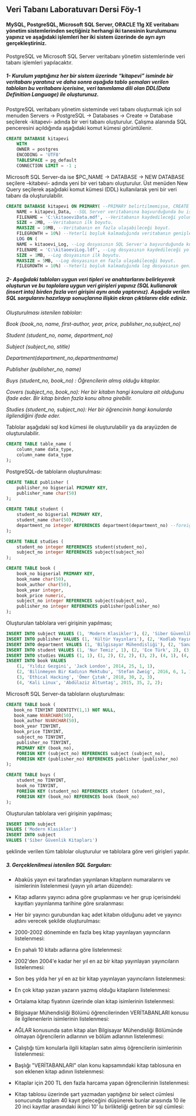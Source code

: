 ## Veri Tabanı Laboratuvarı Dersi Föy-1

#### MySQL, PostgreSQL, Microsoft SQL Server, ORACLE 11g XE veritabanı yönetim sistemlerinden seçtiğiniz herhangi iki tanesinin kurulumunu yapınız ve aşağıdaki işlemleri her iki sistem üzerinde de ayrı ayrı gerçekleştiriniz. 

PostgreSQL ve Microsoft SQL Server veritabanı yönetim sistemlerinde veri tabanı işlemleri yapılacaktır.

##### 1- Kurulum yaptığınız her bir sistem üzerinde “kitapevi” isminde bir veritabanı yaratınız ve daha sonra aşağıda tablo şemaları verilen tabloları bu veritabanı içerisine, veri tanımlama dili olan DDL(Data Definition Language) ile oluşturunuz. 

PostgreSQL veritabanı yönetim sisteminde veri tabanı oluşturmak için sol menuden Servers -> PostgreSQL -> Databases ->  Create -> Database seçilerek -kitapevi- adında bir veri tabanı oluşturulur. Çalışma alanında SQL penceresini açıldığında aşağıdaki komut kümesi görüntülenir.

```sql
CREATE DATABASE kitapevi
    WITH 
    OWNER = postgres
    ENCODING = 'UTF8'
    TABLESPACE = pg_default
    CONNECTION LIMIT = -1 ;
```
Microsoft SQL Server-da ise $PC_NAME -> DATABASE -> NEW DATABASE seçilere –kitabevi- adında yeni bir veri tabanı oluşturulur. Üst menüden New Query seçilerek aşağıdaki komut kümesi (DDL) kullanılarak yeni bir veri tabanı da oluşturulabilir. 

```sql
CREATE DATABASE kitapevi ON PRIMARY( --PRIMARY belirtilmemişse, CREATE DATABASE deyiminde listelenen ilk dosya birincil dosya olur.
    NAME = kitapevi_Data, --SQL Server veritabanına başvurduğunda bu ismi kullanır. İsim uniqe(benzersiz) olmak zorundadır.
    FILENAME = 'C:\kitaoeviData.mdf', --Veritabanın kaydedileceği yolun belirtildiği yerdir. Eğer belirtilen klasör yok ise önceden oluşturulması gerekir.
    SIZE = 2MB, --Veritabanın ilk boyutu.
    MAXSIZE = 10MB, --Veritabanın en fazla ulaşabileceği boyut.
    FILEGROWTH = 10%) --Yeterli boşluk kalmadığında veritabanın genişleme miktarı.
    LOG ON ( 
    NAME = kitaoevi_Log, --Log dosyasının SQL Server'a başvurduğunda kullanacağı isim. Uniqe olmak zorundadır.
    FILENAME = 'C:\kitaoeviLog.ldf', --Log dosyasının kaydedileceği yolun belirtildiği yerdir.
    SIZE = 1MB, --Log dosyasının ilk boyutu.
    MAXSIZE = 5MB, --Log dosyasının en fazla ulaşabileceği boyut.
    FILEGROWTH = 10%) --Yeterli boşluk kalmadığında log dosyasının genişleme miktarı.
```

##### 2- Aşağıdaki tabloları uygun veri tipleri ve anahtarlarını belirleyerek oluşturun ve bu taplolara uygun veri girişleri yapınız (SQL kullanarak (insert into) birden fazla veri girişini aynı anda yaptırınız). Aşağıda verilen SQL sorgularını hazırlayıp sonuçlarına ilişkin ekran çıktılarını elde ediniz. 

_Oluşturulması istenilen tablolar:_

 _Book (book_no, name, first-author, year, price, publisher_no,subject_no)_
 
 _Student (student_no, name, department_no)_
 
 _Subject (subject_no, stitle)_
 
 _Department(department_no,departmentname)_
 
 _Publisher (publisher_no, name)_
 
 _Buys (student_no, book_no) : Öğrencilerin almış olduğu kitaplar._
 
 _Covers (subject_no, book_no): Her bir kitabın hangi konulara ait olduğunu ifade eder. Bir kitap birden fazla konu altına girebilir._
 
 _Studies (student_no, subject_no): Her bir öğrencinin hangi konularda ilgilendiğini ifade eder._
 
Tablolar aşağıdaki sql kod kümesi ile oluşturulabilir ya da arayüzden de oluşturulabilir. 

```sql
CREATE TABLE table_name (
    column_name data_type,
    column_name data_type
);
```

PostgreSQL-de tabloların oluşturulması:

```sql
CREATE TABLE publisher (
    publisher_no bigserial PRIMARY KEY, 
    publisher_name char(50)
);

CREATE TABLE student (
    student_no bigserial PRIMARY KEY,
    student_name char(50),
    department_no integer REFERENCES department(department_no) --foreign key
);

CREATE TABLE studies (
    student_no integer REFERENCES student(student_no),
    subject_no integer REFERENCES subject(subject_no) 
);

CREATE TABLE book (
    book_no bigserial PRIMARY KEY,
    book_name char(50),
    book_author char(50),
    book_year integer,
    book_price numeric,
    subject_no integer REFERENCES subject(subject_no),
    publisher_no integer REFERENCES publisher(publisher_no)
);
```

Oluşturulan tablolara veri girişinin yapılması;

```sql
INSERT INTO subject VALUES (1, 'Modern Klasikler'), (2, 'Siber Güvenlik Kitapları');
INSERT INTO publisher VALUES (1, 'Kültür Yayınları'), (2, 'Kodlab Yayınları'), (3, 'Abaküs Yayınları');
INSERT INTO department VALUES (1, 'Bilgisayar Mühendisliği'), (2, 'Sanat Tarihi');
INSERT INTO student VALUES (1, 'Nur Temiz', 1), (2, 'Ece Türk', 2), (3, 'Yavuz Gök', 2), (4, 'Silan Başaran', 1);
INSERT INTO studies VALUES (1, 1), (1, 2), (2, 2), (3, 2), (4, 1), (4, 2);
INSERT INTO book VALUES 
    (1, 'Yıldız Gezgini', 'Jack London', 2014, 25, 1, 1),
    (2, 'Bilinmeyen Bir Kadının Mektubu', 'Stefan Zweig', 2016, 6, 1, 1),
    (3, 'Ethical Hacking', 'Ömer Çıtak', 2018, 30, 2, 3), 
    (4, 'Kali Linux', 'Abdülaziz Altuntaş', 2015, 35, 2, 2);
```

Microsoft SQL Server-da tabloların oluşturulması:

```sql
CREATE TABLE book (
   book_no TINYINT IDENTITY(1,1) NOT NULL,
   book_name NVARCHAR(50),
   book_author NVARCHAR(50),
   book_year TINYINT,
   book_price TINYINT,
	subject_no TINYINT,
	publisher_no TINYINT,
	PRIMARY KEY (book_no),
	FOREIGN KEY (subject_no) REFERENCES subject (subject_no),
	FOREIGN KEY (publisher_no) REFERENCES publisher (publisher_no)
);

CREATE TABLE buys (
    student_no TINYINT,
    book_no TINYINT,
	FOREIGN KEY (student_no) REFERENCES student (student_no),
	FOREIGN KEY (book_no) REFERENCES book (book_no)
);
```

Oluşturulan tablolara veri girişinin yapılması;

```sql
INSERT INTO subject
VALUES ('Modern Klasikler')
INSERT INTO subject
VALUES ('Siber Güvenlik Kitapları')
```

şeklinde verilen tüm tablolar oluşturulur ve tablolara göre veri girişleri yapılır.

##### 3. Gerçeklenilmesi istenilen SQL Sorguları:

* Abaküs yayın evi tarafından yayınlanan kitapların numaralarını ve isimlerinin listelenmesi (yayın yılı artan düzende):

* Kitap adlarını yayıncı adına göre gruplanması ve her grup içerisindeki kayıtları yayınlanma tarihine göre sıralanması:

* Her bir yayıncı gurubundan kaç adet kitabın olduğunu adet ve yayıncı adını verecek şekilde oluşturulması:

* 2000-2002 döneminde en fazla beş kitap yayınlayan yayıncıların listelenmesi:

* En pahalı 10 kitabı adlarına göre listelenmesi:

* 2002'den 2004'e kadar her yıl en az bir kitap yayınlayan yayıncıların listelenmesi:

* Son beş yılda her yıl en az bir kitap yayınlayan yayıncıların listelenmesi:

* En çok kitap yazan yazarın yazmış olduğu kitapların listelenmesi:

* Ortalama kitap fiyatının üzerinde olan kitap isimlerinin listelenmesi:

* Bilgisayar Mühendisliği Bölümü öğrencilerinden VERİTABANLARI konusu ile ilgilenenlerin isimlerinin listelenmesi:

* AĞLAR konusunda satın kitap alan Bilgisayar Mühendisliği Bölümünde olmayan öğrencilerin adlarının ve bölüm adlarının listelenmesi:

* Çalıştığı tüm konularla ilgili kitapları satın almış öğrencilerin isimlerinin listelenmesi:

* Başlığı "VERİTABANLARI" olan konu kapsamındaki kitap tablosuna en son eklenen kitap adının listelenmesi:

* Kitaplar için 200 TL den fazla harcama yapan öğrencilerinin listelenmesi:

* Kitap tablosu üzerinde şart yazmadan yaptığınız bir select cümlesi sonucunda toplam 40 kayıt geleceğini düşünerek bunlar arasında 10 ile 20 inci kayıtlar arasındaki ikinci 10’ lu birlikteliği getiren bir sql cümlesi:


